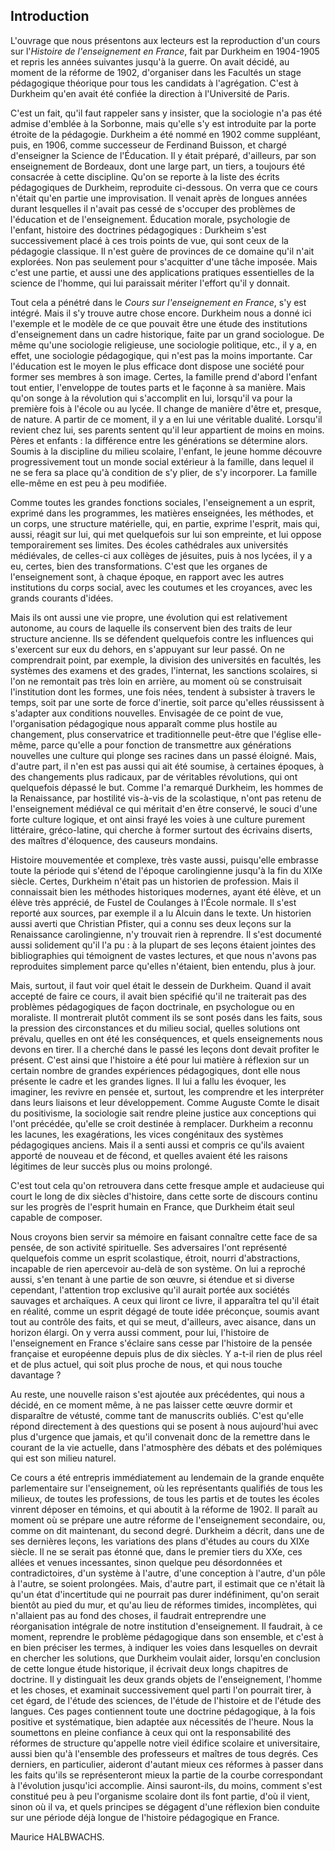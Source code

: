 ## Introduction

L'ouvrage que nous présentons aux lecteurs est la reproduction d'un cours sur l'*Histoire de l'enseignement en France*, fait par Durkheim en 1904-1905 et repris les années suivantes jusqu'à la guerre. On avait décidé, au moment de la réforme de 1902, d'organiser dans les Facultés un stage pédagogique théorique pour tous les candidats à l'agrégation. C'est à Durkheim qu'en avait été confiée la direction à l'Université de Paris.

C'est un fait, qu'il faut rappeler sans y insister, que la sociologie n'a pas été admise d'emblée à la Sorbonne, mais qu'elle s'y est introduite par la porte étroite de la pédagogie. Durkheim a été nommé en 1902 comme suppléant, puis, en 1906, comme successeur de Ferdinand Buisson, et chargé d'enseigner la Science de l'Éducation. Il y était préparé, d'ailleurs, par son enseignement de Bordeaux, dont une large part, un tiers, a toujours été consacrée à cette discipline. Qu'on se reporte à la liste des écrits pédagogiques de Durkheim, reproduite ci-dessous. On verra que ce cours n'était qu'en partie une improvisation. Il venait après de longues années durant lesquelles il n'avait pas cessé de s'occuper des problèmes de l'éducation et de l'enseignement. Éducation morale, psychologie de l'enfant, histoire des doctrines pédagogiques : Durkheim s'est successivement placé à ces trois points de vue, qui sont ceux de la pédagogie classique. Il n'est guère de provinces de ce domaine qu'il n'ait explorées. Non pas seulement pour s'acquitter d'une tâche imposée. Mais c'est une partie, et aussi une des applications pratiques essentielles de la science de l'homme, qui lui paraissait mériter l'effort qu'il y donnait.

Tout cela a pénétré dans le *Cours sur l'enseignement en France*, s'y est intégré. Mais il s'y trouve autre chose encore. Durkheim nous a donné ici l'exemple et le modèle de ce que pouvait être une étude des institutions d'enseignement dans un cadre historique, faite par un grand sociologue. De même qu'une sociologie religieuse, une sociologie politique, etc., il y a, en effet, une sociologie pédagogique, qui n'est pas la moins importante. Car l'éducation est le moyen le plus efficace dont dispose une société pour former ses membres à son image. Certes, la famille prend d'abord l'enfant tout entier, l'enveloppe de toutes parts et le façonne à sa manière. Mais qu'on songe à la révolution qui s'accomplit en lui, lorsqu'il va pour la première fois à l'école ou au lycée. Il change de manière d'être et, presque, de nature. A partir de ce moment, il y a en lui une véritable dualité. Lorsqu'il revient chez lui, ses parents sentent qu'il leur appartient de moins en moins. Pères et enfants : la différence entre les générations se détermine alors. Soumis à la discipline du milieu scolaire, l'enfant, le jeune homme découvre progressivement tout un monde social extérieur à la famille, dans lequel il ne se fera sa place qu'à condition de s'y plier, de s'y incorporer. La famille elle-même en est peu à peu modifiée.

Comme toutes les grandes fonctions sociales, l'enseignement a un esprit, exprimé dans les programmes, les matières enseignées, les méthodes, et un corps, une structure matérielle, qui, en partie, exprime l'esprit, mais qui, aussi, réagit sur lui, qui met quelquefois sur lui son empreinte, et lui oppose temporairement ses limites. Des écoles cathédrales aux universités médiévales, de celles-ci aux collèges de jésuites, puis à nos lycées, il y a eu, certes, bien des transformations. C'est que les organes de l'enseignement sont, à chaque époque, en rapport avec les autres institutions du corps social, avec les coutumes et les croyances, avec les grands courants d'idées.

Mais ils ont aussi une vie propre, une évolution qui est relativement autonome, au cours de laquelle ils conservent bien des traits de leur structure ancienne. Ils se défendent quelquefois contre les influences qui s'exercent sur eux du dehors, en s'appuyant sur leur passé. On ne comprendrait point, par exemple, la division des universités en facultés, les systèmes des examens et des grades, l'internat, les sanctions scolaires, si l'on ne remontait pas très loin en arrière, au moment où se construisait l'institution dont les formes, une fois nées, tendent à subsister à travers le temps, soit par une sorte de force d'inertie, soit parce qu'elles réussissent à s'adapter aux conditions nouvelles. Envisagée de ce point de vue, l'organisation pédagogique nous apparaît comme plus hostile au changement, plus conservatrice et traditionnelle peut-être que l'église elle-même, parce qu'elle a pour fonction de transmettre aux générations nouvelles une culture qui plonge ses racines dans un passé éloigné. Mais, d'autre part, il n'en est pas aussi qui ait été soumise, à certaines époques, à des changements plus radicaux, par de véritables révolutions, qui ont quelquefois dépassé le but. Comme l'a remarqué Durkheim, les hommes de la Renaissance, par hostilité vis-à-vis de la scolastique, n'ont pas retenu de l'enseignement médiéval ce qui méritait d'en être conservé, le souci d'une forte culture logique, et ont ainsi frayé les voies à une culture purement littéraire, gréco-latine, qui cherche à former surtout des écrivains diserts, des maîtres d'éloquence, des causeurs mondains.

Histoire mouvementée et complexe, très vaste aussi, puisqu'elle embrasse toute la période qui s'étend de l'époque carolingienne jusqu'à la fin du XIXe siècle. Certes, Durkheim n'était pas un historien de profession. Mais il connaissait bien les méthodes historiques modernes, ayant été élève, et un élève très apprécié, de Fustel de Coulanges à l'École normale. Il s'est reporté aux sources, par exemple il a lu Alcuin dans le texte. Un historien aussi averti que Christian Pfister, qui a connu ses deux leçons sur la Renaissance carolingienne, n'y trouvait rien à reprendre. Il s'est documenté aussi solidement qu'il l'a pu : à la plupart de ses leçons étaient jointes des bibliographies qui témoignent de vastes lectures, et que nous n'avons pas reproduites simplement parce qu'elles n'étaient, bien entendu, plus à jour.

Mais, surtout, il faut voir quel était le dessein de Durkheim. Quand il avait accepté de faire ce cours, il avait bien spécifié qu'il ne traiterait pas des problèmes pédagogiques de façon doctrinale, en psychologue ou en moraliste. Il montrerait plutôt comment ils se sont posés dans les faits, sous la pression des circonstances et du milieu social, quelles solutions ont prévalu, quelles en ont été les conséquences, et quels enseignements nous devons en tirer. Il a cherché dans le passé les leçons dont devait profiter le présent. C'est ainsi que l'histoire a été pour lui matière à réflexion sur un certain nombre de grandes expériences pédagogiques, dont elle nous présente le cadre et les grandes lignes. Il lui a fallu les évoquer, les imaginer, les revivre en pensée et, surtout, les comprendre et les interpréter dans leurs liaisons et leur développement. Comme Auguste Comte le disait du positivisme, la sociologie sait rendre pleine justice aux conceptions qui l'ont précédée, qu'elle se croit destinée à remplacer. Durkheim a reconnu les lacunes, les exagérations, les vices congénitaux des systèmes pédagogiques anciens. Mais il a senti aussi et compris ce qu'ils avaient apporté de nouveau et de fécond, et quelles avaient été les raisons légitimes de leur succès plus ou moins prolongé.

C'est tout cela qu'on retrouvera dans cette fresque ample et audacieuse qui court le long de dix siècles d'histoire, dans cette sorte de discours continu sur les progrès de l'esprit humain en France, que Durkheim était seul capable de composer.

Nous croyons bien servir sa mémoire en faisant connaître cette face de sa pensée, de son activité spirituelle. Ses adversaires l'ont représenté quelquefois comme un esprit scolastique, étroit, nourri d'abstractions, incapable de rien apercevoir au-delà de son système. On lui a reproché aussi, s'en tenant à une partie de son œuvre, si étendue et si diverse cependant, l'attention trop exclusive qu'il aurait portée aux sociétés sauvages et archaïques. A ceux qui liront ce livre, il apparaîtra tel qu'il était en réalité, comme un esprit dégagé de toute idée préconçue, soumis avant tout au contrôle des faits, et qui se meut, d'ailleurs, avec aisance, dans un horizon élargi. On y verra aussi comment, pour lui, l'histoire de l'enseignement en France s'éclaire sans cesse par l'histoire de la pensée française et européenne depuis plus de dix siècles. Y a-t-il rien de plus réel et de plus actuel, qui soit plus proche de nous, et qui nous touche davantage ?

Au reste, une nouvelle raison s'est ajoutée aux précédentes, qui nous a décidé, en ce moment même, à ne pas laisser cette œuvre dormir et disparaître de vétusté, comme tant de manuscrits oubliés. C'est qu'elle répond directement à des questions qui se posent à nous aujourd'hui avec plus d'urgence que jamais, et qu'il convenait donc de la remettre dans le courant de la vie actuelle, dans l'atmosphère des débats et des polémiques qui est son milieu naturel.

Ce cours a été entrepris immédiatement au lendemain de la grande enquête parlementaire sur l'enseignement, où les représentants qualifiés de tous les milieux, de toutes les professions, de tous les partis et de toutes les écoles vinrent déposer en témoins, et qui aboutit à la réforme de 1902. Il paraît au moment où se prépare une autre réforme de l'enseignement secondaire, ou, comme on dit maintenant, du second degré. Durkheim a décrit, dans une de ses dernières leçons, les variations des plans d'études au cours du XIXe siècle. Il ne se serait pas étonné que, dans le premier tiers du XXe, ces allées et venues incessantes, sinon quelque peu désordonnées et contradictoires, d'un système à l'autre, d'une conception à l'autre, d'un pôle à l'autre, se soient prolongées. Mais, d'autre part, il estimait que ce n'était là qu'un état d'incertitude qui ne pourrait pas durer indéfiniment, qu'on serait bientôt au pied du mur, et qu'au lieu de réformes timides, incomplètes, qui n'allaient pas au fond des choses, il faudrait entreprendre une réorganisation intégrale de notre institution d'enseignement. Il faudrait, à ce moment, reprendre le problème pédagogique dans son ensemble, et c'est à en bien préciser les termes, à indiquer les voies dans lesquelles on devrait en chercher les solutions, que Durkheim voulait aider, lorsqu'en conclusion de cette longue étude historique, il écrivait deux longs chapitres de doctrine. Il y distinguait les deux grands objets de l'enseignement, l'homme et les choses, et examinait successivement quel parti l'on pourrait tirer, à cet égard, de l'étude des sciences, de l'étude de l'histoire et de l'étude des langues. Ces pages contiennent toute une doctrine pédagogique, à la fois positive et systématique, bien adaptée aux nécessités de l'heure. Nous la soumettons en pleine confiance à ceux qui ont la responsabilité des réformes de structure qu'appelle notre vieil édifice scolaire et universitaire, aussi bien qu'à l'ensemble des professeurs et maîtres de tous degrés. Ces derniers, en particulier, aideront d'autant mieux ces réformes à passer dans les faits qu'ils se représenteront mieux la partie de la courbe correspondant à l'évolution jusqu'ici accomplie. Ainsi sauront-ils, du moins, comment s'est constitué peu à peu l'organisme scolaire dont ils font partie, d'où il vient, sinon où il va, et quels principes se dégagent d'une réflexion bien conduite sur une période déjà longue de l'histoire pédagogique en France.

Maurice HALBWACHS.

